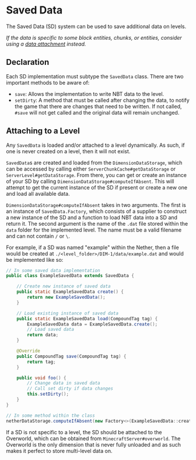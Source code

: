 # Saved Data

The Saved Data (SD) system can be used to save additional data on levels.

_If the data is specific to some block entities, chunks, or entities, consider using a [data attachment](attachments) instead._

## Declaration

Each SD implementation must subtype the `SavedData` class. There are two important methods to be aware of:

- `save`: Allows the implementation to write NBT data to the level.
- `setDirty`: A method that must be called after changing the data, to notify the game that there are changes that need to be written. If not called, `#save` will not get called and the original data will remain unchanged.

## Attaching to a Level

Any `SavedData` is loaded and/or attached to a level dynamically. As such, if one is never created on a level, then it will not exist.

`SavedData`s are created and loaded from the `DimensionDataStorage`, which can be accessed by calling either `ServerChunkCache#getDataStorage` or `ServerLevel#getDataStorage`. From there, you can get or create an instance of your SD by calling `DimensionDataStorage#computeIfAbsent`. This will attempt to get the current instance of the SD if present or create a new one and load all available data.

`DimensionDataStorage#computeIfAbsent` takes in two arguments. The first is an instance of `SavedData.Factory`, which consists of a supplier to construct a new instance of the SD and a function to load NBT data into a SD and return it. The second argument is the name of the `.dat` file stored within the `data` folder for the implemented level. The name must be a valid filename and can not contain `/` or `\`.

For example, if a SD was named "example" within the Nether, then a file would be created at `./<level_folder>/DIM-1/data/example.dat` and would be implemented like so:

```java
// In some saved data implementation
public class ExampleSavedData extends SavedData {

    // Create new instance of saved data
    public static ExampleSavedData create() {
        return new ExampleSavedData();
    }

    // Load existing instance of saved data
    public static ExampleSavedData load(CompoundTag tag) {
        ExampleSavedData data = ExampleSavedData.create();
        // Load saved data
        return data;
    }

    @Override
    public CompoundTag save(CompoundTag tag) {
        return tag;
    }

    public void foo() {
        // Change data in saved data
        // Call set dirty if data changes
        this.setDirty();
    }
}

// In some method within the class
netherDataStorage.computeIfAbsent(new Factory<>(ExampleSavedData::create, ExampleSavedData::load), "example");
```

If a SD is not specific to a level, the SD should be attached to the Overworld, which can be obtained from `MinecraftServer#overworld`. The Overworld is the only dimension that is never fully unloaded and as such makes it perfect to store multi-level data on.
